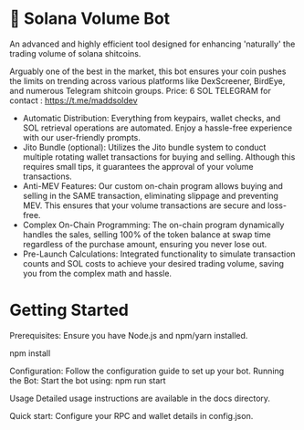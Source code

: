 # 🚀 Solana Volume Bot
An advanced and highly efficient tool designed for enhancing 'naturally' the trading volume of solana shitcoins.

Arguably one of the best in the market, this bot ensures your coin pushes the limits on trending across various platforms like DexScreener, BirdEye, and numerous Telegram shitcoin groups.
Price: 6 SOL
TELEGRAM for contact : https://t.me/maddsoldev

* Automatic Distribution: Everything from keypairs, wallet checks, and SOL retrieval operations are automated. Enjoy a hassle-free experience with our user-friendly prompts.
* Jito Bundle (optional): Utilizes the Jito bundle system to conduct multiple rotating wallet transactions for buying and selling. Although this requires small tips, it guarantees the approval of your volume transactions.
* Anti-MEV Features: Our custom on-chain program allows buying and selling in the SAME transaction, eliminating slippage and preventing MEV. This ensures that your volume transactions are secure and loss-free.
* Complex On-Chain Programming: The on-chain program dynamically handles the sales, selling 100% of the token balance at swap time regardless of the purchase amount, ensuring you never lose out.
* Pre-Launch Calculations: Integrated functionality to simulate transaction counts and SOL costs to achieve your desired trading volume, saving you from the complex math and hassle.

# Getting Started

Prerequisites: Ensure you have Node.js and npm/yarn installed.

npm install

Configuration: Follow the configuration guide to set up your bot.
Running the Bot: Start the bot using:
npm run start

Usage
Detailed usage instructions are available in the docs directory.

Quick start:
Configure your RPC and wallet details in config.json.

